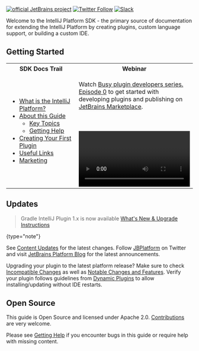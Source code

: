 [//]: # (title: IntelliJ Platform SDK)

<!-- Copyright 2000-2021 JetBrains s.r.o. and other contributors. Use of this source code is governed by the Apache 2.0 license that can be found in the LICENSE file. -->

[![official JetBrains project](https://jb.gg/badges/official-flat-square.svg)](https://confluence.jetbrains.com/display/ALL/JetBrains+on+GitHub) [![Twitter Follow](https://img.shields.io/twitter/follow/JBPlatform?style=flat-square)](https://twitter.com/JBPlatform/) [![Slack](https://img.shields.io/badge/Slack-%23intellij--platform-blue)](https://plugins.jetbrains.com/slack)

Welcome to the IntelliJ Platform SDK - the primary source of documentation for extending the IntelliJ Platform by creating plugins, custom language support, or building a custom IDE.

## Getting Started
                  
<table>
<tr>
<th>
SDK Docs Trail
</th>
<th>
Webinar
</th>
</tr>
<tr>
<td>

* [What is the IntelliJ Platform?](intellij_platform.md)
* [About this Guide](about.md)
    * [Key Topics](key_topics.md)
    * [Getting Help](getting_help.md)
* [Creating Your First Plugin](getting_started.md)
* [Useful Links](useful_links.md)
* [Marketing](marketing.md)

</td>

<td width="50%">

Watch [Busy plugin developers series. Episode 0](https://www.youtube.com/watch?v=-6D5-xEaYig) to get started with developing plugins and publishing on [JetBrains Marketplace](https://plugins.jetbrains.com).
<br/>      
<br/>      

<video href="-6D5-xEaYig" title="Busy plugin developers series. Episode 0" />

</td>
</tr>
</table>

## Updates
                        
 > Gradle IntelliJ Plugin 1.x is now available [What's New & Upgrade Instructions](https://lp.jetbrains.com/gradle-intellij-plugin)
 >
 {type="note"}

See [Content Updates](content_updates.md) for the latest changes.
Follow [JBPlatform](https://twitter.com/JBPlatform/) on Twitter and visit [JetBrains Platform Blog](https://blog.jetbrains.com/platform/) for the latest announcements.

Upgrading your plugin to the latest platform release? Make sure to check [Incompatible Changes](api_changes_list.md) as well as [Notable Changes and Features](api_notable.md).
Verify your plugin follows guidelines from [Dynamic Plugins](dynamic_plugins.md) to allow installing/updating without IDE restarts. 

## Open Source

This guide is Open Source and licensed under Apache 2.0.
[Contributions](intellij-sdk-docs-original_CONTRIBUTING.md) are very welcome.

Please see [Getting Help](getting_help.md) if you encounter bugs in this guide or require help with missing content.